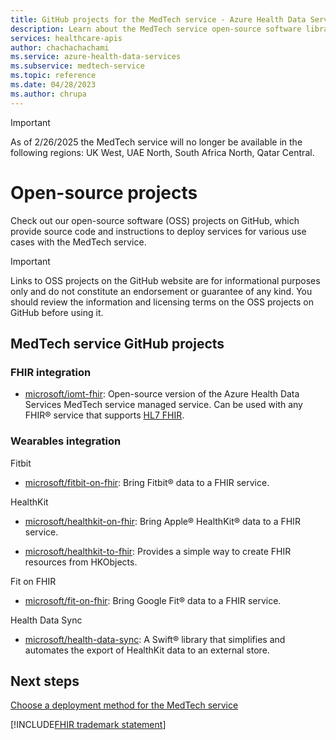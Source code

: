 ```yaml
---
title: GitHub projects for the MedTech service - Azure Health Data Services
description: Learn about the MedTech service open-source software library for ingesting device messages from popular wearable devices.
services: healthcare-apis
author: chachachachami
ms.service: azure-health-data-services
ms.subservice: medtech-service
ms.topic: reference
ms.date: 04/28/2023
ms.author: chrupa
---
```


> [!IMPORTANT]
> As of 2/26/2025 the MedTech service will no longer be available in the following regions: UK West, UAE North, South Africa North, Qatar Central.

# Open-source projects

Check out our open-source software (OSS) projects on GitHub, which provide source code and instructions to deploy services for various use cases with the MedTech service.

> [!IMPORTANT]
> Links to OSS projects on the GitHub website are for informational purposes only and do not constitute an endorsement or guarantee of any kind.  You should review the information and licensing terms on the OSS projects on GitHub before using it.  

## MedTech service GitHub projects

### FHIR integration

* [microsoft/iomt-fhir](https://github.com/microsoft/iomt-fhir): Open-source version of the Azure Health Data Services MedTech service managed service. Can be used with any FHIR&reg; service that supports [HL7 FHIR](https://www.hl7.org/implement/standards/product_brief.cfm?product_id=491).

### Wearables integration

Fitbit

* [microsoft/fitbit-on-fhir](https://github.com/microsoft/FitbitOnFHIR): Bring Fitbit&#174; data to a FHIR service.

HealthKit

* [microsoft/healthkit-on-fhir](https://github.com/microsoft/healthkit-on-fhir): Bring Apple&#174; HealthKit&#174; data to a FHIR service.

* [microsoft/healthkit-to-fhir](https://github.com/microsoft/healthkit-to-fhir): Provides a simple way to create FHIR resources from HKObjects.

Fit on FHIR

* [microsoft/fit-on-fhir](https://github.com/microsoft/fit-on-fhir): Bring Google Fit&#174; data to a FHIR service.

Health Data Sync

* [microsoft/health-data-sync](https://github.com/microsoft/health-data-sync): A Swift&#174; library that simplifies and automates the export of HealthKit data to an external store.

## Next steps

[Choose a deployment method for the MedTech service](deploy-choose-method.md)

[!INCLUDE[FHIR trademark statement](../includes/healthcare-apis-fhir-trademark.md)]
